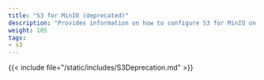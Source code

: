 ```yaml
---
title: "S3 for MinIO (deprecated)"
description: "Provides information on how to configure S3 for MinIO on your TrueNAS. This content is deprecated."
weight: 105
tags:
- s3
---
```


{{< include file="/static/includes/S3Deprecation.md" >}}
